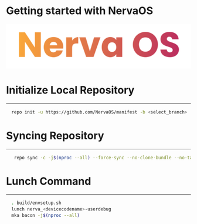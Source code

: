 # Getting started with NervaOS
![NervaOS](https://github.com/NervaOS/manifest/blob/master/banner.png?raw=true)

# Initialize Local Repository
-------------
```bash
  repo init -u https://github.com/NervaOS/manifest -b <select_branch>
```

# Syncing Repository
-------------
```bash
   repo sync -c -j$(nproc --all) --force-sync --no-clone-bundle --no-tags
```

# Lunch Command
-------------
```bash
  . build/envsetup.sh
  lunch nerva_<devicecodename>-userdebug
  mka bacon -j$(nproc --all)
```
